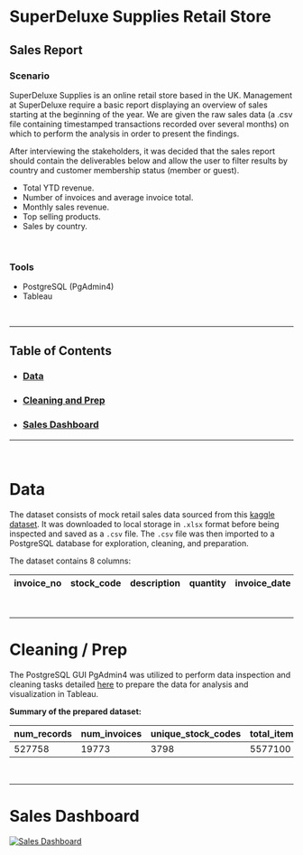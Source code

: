 # SuperDeluxe Supplies Retail Store 
## Sales Report

### Scenario

SuperDeluxe Supplies is an online retail store based in the UK. Management at SuperDeluxe require a basic report displaying an overview of sales starting at the beginning of the year. We are given the raw sales data (a .csv file containing timestamped transactions recorded over several months) on which to perform the analysis in order to present the findings.

After interviewing the stakeholders, it was decided that the sales report should contain the deliverables below and allow the user to filter results by country and customer membership status (member or guest).

* Total YTD revenue.
* Number of invoices and average invoice total.
* Monthly sales revenue.
* Top selling products.
* Sales by country.


<br>

### Tools
- PostgreSQL (PgAdmin4)
- Tableau

<br>

---

## Table of Contents
* ### [Data](https://github.com/sjlloyd07/portfolio_projects/tree/main/retail_sales#Data)
* ### [Cleaning and Prep](https://github.com/sjlloyd07/portfolio_projects/tree/main/retail_sales#Cleaning--Prep)
* ### [Sales Dashboard](https://github.com/sjlloyd07/portfolio_projects/tree/main/retail_sales#Sales-Dashboard)


----

<br>

# Data
The dataset consists of mock retail sales data sourced from this [kaggle dataset](https://www.kaggle.com/datasets/siddharththakkar26/online-retail-dataset). It was downloaded to local storage in `.xlsx` format before being inspected and saved as a `.csv` file. The `.csv` file was then imported to a PostgreSQL database for exploration, cleaning, and preparation.

The dataset contains 8 columns:

| invoice_no | stock_code | description | quantity | invoice_date        | unit_price | customer_id | country        |
|------------|------------|-------------|----------|---------------------|------------|-------------|----------------|

<br>

----

# Cleaning / Prep
The PostgreSQL GUI PgAdmin4 was utilized to perform data inspection and cleaning tasks detailed [here](/retail_sales/cleaning-prep.md) to prepare the data for analysis and visualization in Tableau.

**Summary of the prepared dataset:**

| num_records | num_invoices | unique_stock_codes | total_items_sold | total_sales | num_customers | num_countries |
|-------------|--------------|--------------------|------------------|-------------|---------------|---------------|
| 527758      | 19773        | 3798               | 5577100          | 10271433.06 | 4335          | 38            |


<br>

----

# Sales Dashboard

<div class='tableauPlaceholder' id='viz1713212791963' style='position: relative'>
  <noscript>
    <a href='https://public.tableau.com/views/retail_sales_v2/SalesDashboard?:language=en-US&:sid=&:display_count=n&:origin=viz_share_link'>
      <img alt='Sales Dashboard ' src='https://public.tableau.com/static/images/re/retail_sales_v2/SalesDashboard/1_rss.png' style='border: none' />
    </a>

<br>

